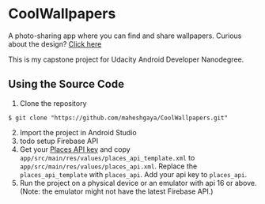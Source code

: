 # CoolWallpapers
A photo-sharing app where you can find and share wallpapers. Curious about the design? [Click here](https://github.com/maheshgaya/CoolWallpapers/blob/master/Capstone_Stage1.pdf)

This is my capstone project for Udacity Android Developer Nanodegree. 


## Using the Source Code
1. Clone the repository
  
  ```
  $ git clone "https://github.com/maheshgaya/CoolWallpapers.git"
  ```

2. Import the project in Android Studio
3. todo setup Firebase API
4. Get your [Places API key](https://developers.google.com/places/android-api/signup) and copy `app/src/main/res/values/places_api_template.xml` to `app/src/main/res/values/places_api.xml`. Replace the `places_api_template` with `places_api`. Add your api key to `places_api`.
5. Run the project on a physical device or an emulator with api 16 or above. (Note: the emulator might not have the latest
Firebase API.)
  
